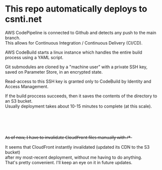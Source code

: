 # This repo automatically deploys to csnti.net

AWS CodePipeline is connected to Github and detects any push to the main branch.<br/>
This allows for Continuous Integration / Continuous Delivery (CI/CD).

AWS CodeBuild starts a linux instance which handles the entire build process using a YAML script.<br/>

Git submodules are cloned by a "machine user" with a private SSH key,<br/>
saved on Parameter Store, in an encrypted state.

Read-access to this SSH key is granted only to CodeBuild by Identity and Access Management.<br/>

If the build proccess succeeds, then it saves the contents of the directory to an S3 bucket.<br/>
Usually deployment takes about 10-15 minutes to complete (at this scale).<br/>
<br/>
<br/>
<br/>
<br/>
<br/>
A̶s̶ ̶o̶f̶ ̶n̶o̶w̶,̶ ̶I̶ ̶h̶a̶v̶e̶ ̶t̶o̶ ̶i̶n̶v̶a̶l̶i̶d̶a̶t̶e̶ ̶C̶l̶o̶u̶d̶F̶r̶o̶n̶t̶ ̶f̶i̶l̶e̶s̶ ̶m̶a̶n̶u̶a̶l̶l̶y̶ ̶w̶i̶t̶h̶ ̶/̶*̶ <br/>

It seems that CloudFront instantly invalidated (updated its CDN to the S3 bucket)<br/>
after my most-recent deployment, without me having to do anything.<br/>
That's pretty convenient. I'll keep an eye on it in future updates.
